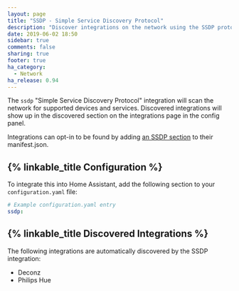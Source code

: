 ```yaml
---
layout: page
title: "SSDP - Simple Service Discovery Protocol"
description: "Discover integrations on the network using the SSDP protocol."
date: 2019-06-02 18:50
sidebar: true
comments: false
sharing: true
footer: true
ha_category:
  - Network
ha_release: 0.94
---
```


The `ssdp` "Simple Service Discovery Protocol" integration will scan the network for supported devices and services. Discovered integrations will show up in the discovered section on the integrations page in the config panel.

Integrations can opt-in to be found by adding [an SSDP section](https://developers.home-assistant.io/docs/en/next/creating_integration_manifest.html#ssdp) to their manifest.json.

## {% linkable_title Configuration %}

To integrate this into Home Assistant, add the following section to your `configuration.yaml` file:

```yaml
# Example configuration.yaml entry
ssdp:
```

## {% linkable_title Discovered Integrations %}

The following integrations are automatically discovered by the SSDP integration:

 - Deconz
 - Philips Hue
